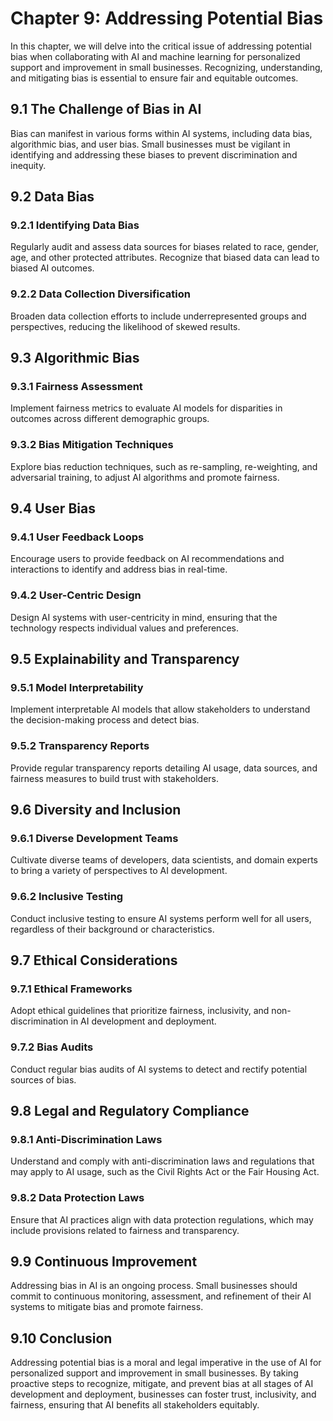 Chapter 9: Addressing Potential Bias
====================================

In this chapter, we will delve into the critical issue of addressing potential bias when collaborating with AI and machine learning for personalized support and improvement in small businesses. Recognizing, understanding, and mitigating bias is essential to ensure fair and equitable outcomes.

9.1 The Challenge of Bias in AI
-------------------------------

Bias can manifest in various forms within AI systems, including data bias, algorithmic bias, and user bias. Small businesses must be vigilant in identifying and addressing these biases to prevent discrimination and inequity.

9.2 Data Bias
-------------

### 9.2.1 Identifying Data Bias

Regularly audit and assess data sources for biases related to race, gender, age, and other protected attributes. Recognize that biased data can lead to biased AI outcomes.

### 9.2.2 Data Collection Diversification

Broaden data collection efforts to include underrepresented groups and perspectives, reducing the likelihood of skewed results.

9.3 Algorithmic Bias
--------------------

### 9.3.1 Fairness Assessment

Implement fairness metrics to evaluate AI models for disparities in outcomes across different demographic groups.

### 9.3.2 Bias Mitigation Techniques

Explore bias reduction techniques, such as re-sampling, re-weighting, and adversarial training, to adjust AI algorithms and promote fairness.

9.4 User Bias
-------------

### 9.4.1 User Feedback Loops

Encourage users to provide feedback on AI recommendations and interactions to identify and address bias in real-time.

### 9.4.2 User-Centric Design

Design AI systems with user-centricity in mind, ensuring that the technology respects individual values and preferences.

9.5 Explainability and Transparency
-----------------------------------

### 9.5.1 Model Interpretability

Implement interpretable AI models that allow stakeholders to understand the decision-making process and detect bias.

### 9.5.2 Transparency Reports

Provide regular transparency reports detailing AI usage, data sources, and fairness measures to build trust with stakeholders.

9.6 Diversity and Inclusion
---------------------------

### 9.6.1 Diverse Development Teams

Cultivate diverse teams of developers, data scientists, and domain experts to bring a variety of perspectives to AI development.

### 9.6.2 Inclusive Testing

Conduct inclusive testing to ensure AI systems perform well for all users, regardless of their background or characteristics.

9.7 Ethical Considerations
--------------------------

### 9.7.1 Ethical Frameworks

Adopt ethical guidelines that prioritize fairness, inclusivity, and non-discrimination in AI development and deployment.

### 9.7.2 Bias Audits

Conduct regular bias audits of AI systems to detect and rectify potential sources of bias.

9.8 Legal and Regulatory Compliance
-----------------------------------

### 9.8.1 Anti-Discrimination Laws

Understand and comply with anti-discrimination laws and regulations that may apply to AI usage, such as the Civil Rights Act or the Fair Housing Act.

### 9.8.2 Data Protection Laws

Ensure that AI practices align with data protection regulations, which may include provisions related to fairness and transparency.

9.9 Continuous Improvement
--------------------------

Addressing bias in AI is an ongoing process. Small businesses should commit to continuous monitoring, assessment, and refinement of their AI systems to mitigate bias and promote fairness.

9.10 Conclusion
---------------

Addressing potential bias is a moral and legal imperative in the use of AI for personalized support and improvement in small businesses. By taking proactive steps to recognize, mitigate, and prevent bias at all stages of AI development and deployment, businesses can foster trust, inclusivity, and fairness, ensuring that AI benefits all stakeholders equitably.
